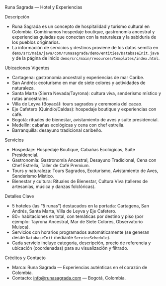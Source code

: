 Runa Sagrada — Hotel y Experiencias

Descripción
- Runa Sagrada es un concepto de hospitalidad y turismo cultural en Colombia. Combinamos hospedaje boutique, gastronomía ancestral y experiencias guiadas que conectan con la naturaleza y la sabiduría de los pueblos originarios.
- La información de servicios y destinos proviene de los datos semilla en `demo/src/main/java/com/runasagrada/demo/entities/DatabaseInit.java` y de la página de inicio `demo/src/main/resources/templates/index.html`.

Ubicaciones Vigentes
- Cartagena: gastronomía ancestral y experiencias de mar Caribe.
- San Andrés: ecoturismo en mar de siete colores y actividades de naturaleza.
- Santa Marta (Sierra Nevada/Tayrona): cultura viva, senderismo místico y rutas ancestrales.
- Villa de Leyva (Boyacá): tours sagrados y ceremonia del cacao.
- Eje Cafetero (Quindío/Caldas): hospedaje boutique y experiencias con café.
- Bogotá: rituales de bienestar, avistamiento de aves y suite presidencial.
- Medellín: cabañas ecológicas y cena con chef estrella.
- Barranquilla: desayuno tradicional caribeño.

Servicios
- Hospedaje: Hospedaje Boutique, Cabañas Ecológicas, Suite Presidencial.
- Gastronomía: Gastronomía Ancestral, Desayuno Tradicional, Cena con Chef Estrella, Taller de Café Premium.
- Tours y naturaleza: Tours Sagrados, Ecoturismo, Avistamiento de Aves, Senderismo Místico.
- Bienestar y cultura: Rituales de Bienestar, Cultura Viva (talleres de artesanías, música y danzas folclóricas).

Detalles Clave
- 5 hoteles (las “5 runas”) destacados en la portada: Cartagena, San Andrés, Santa Marta, Villa de Leyva y Eje Cafetero.
- 80+ habitaciones en total, con temáticas por destino y piso (por ejemplo: Tayrona Ancestral, Mar de Siete Colores, Observatorio Muisca).
- Servicios con horarios programados automáticamente (se generan desde `DatabaseInit` mediante `ServiceSchedule`).
- Cada servicio incluye categoría, descripción, precio de referencia y ubicación (coordenadas) para su visualización y filtrado.

Créditos y Contacto
- Marca: Runa Sagrada — Experiencias auténticas en el corazón de Colombia.
- Contacto: info@runasagrada.com — Bogotá, Colombia.
